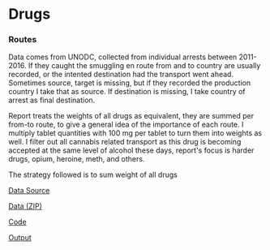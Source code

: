 # Drugs

### Routes

Data comes from UNODC, collected from individual arrests between
2011-2016. If they caught the smuggling en route from and to country
are usually recorded, or the intented destination had the transport
went ahead. Sometimes source, target is missing, but if they recorded
the production country I take that as source. If destination is
missing, I take country of arrest as final destination.

Report treats the weights of all drugs as equivalent, they are summed
per from-to route, to give a general idea of the importance of each
route. I multiply tablet quantities with 100 mg per tablet to turn
them into weights as well. I filter out all cannabis related transport
as this drug is becoming accepted at the same level of alcohol these
days, report's focus is harder drugs, opium, heroine, meth, and
others.

The strategy followed is to sum weight of all drugs

[Data Source](https://dataunodc.un.org/ids)

[Data (ZIP)](drug-trafficking-unodc.zip)

[Code](drugs.py)

[Output](drugs-out.html)

